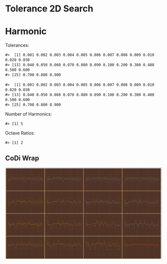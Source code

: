 Tolerance 2D Search
================

# Harmonic

Tolerances:

    #>  [1] 0.001 0.002 0.003 0.004 0.005 0.006 0.007 0.008 0.009 0.010 0.020 0.030
    #> [13] 0.040 0.050 0.060 0.070 0.080 0.090 0.100 0.200 0.300 0.400 0.500 0.600
    #> [25] 0.700 0.800 0.900

    #>  [1] 0.001 0.002 0.003 0.004 0.005 0.006 0.007 0.008 0.009 0.010 0.020 0.030
    #> [13] 0.040 0.050 0.060 0.070 0.080 0.090 0.100 0.200 0.300 0.400 0.500 0.600
    #> [25] 0.700 0.800 0.900

Number of Harmonics:

    #> [1] 5

Octave Ratios:

    #> [1] 2

## CoDi Wrap

![](../figures/tolerance_2D_search/unnamed-chunk-14-1.png)<!-- -->
